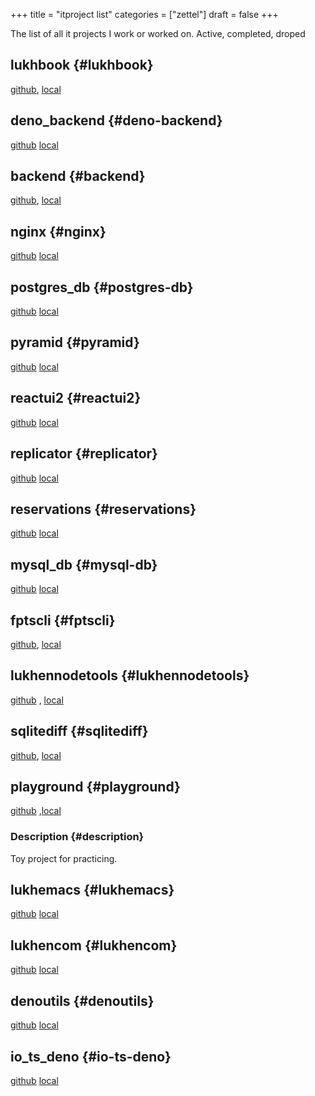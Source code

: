 +++
title = "itproject list"
categories = ["zettel"]
draft = false
+++

The list of all it projects I work or worked on.
Active, completed, droped


## lukhbook {#lukhbook}

[github](https://github.com/lukhen/lukhbook/tree/master/services), [local](~/Desktop/lukhbook)


## deno_backend {#deno-backend}

[github](https://github.com/lukhen/deno_backend)  [local](~/Desktop/lukhbook/services/deno_backend)


## backend {#backend}

[github](https://github.com/lukhen/backend),  [local](~/Desktop/lukhbook/services/backend)


## nginx {#nginx}

[github](https://github.com/lukhen/nginx)  [local](~/Desktop/lukhbook/services/nginx)


## postgres_db {#postgres-db}

[github](https://github.com/lukhen/postgresdb)  [local](~/Desktop/lukhbook/services/postgres_db)


## pyramid {#pyramid}

[github](https://github.com/lukhen/pyramid)  [local](~/Desktop/lukhbook/services/pyramid)


## reactui2 {#reactui2}

[github](https://github.com/lukhen/reacui2)  [local](~/Desktop/lukhbook/services/reactui2)


## replicator {#replicator}

[github](https://github.com/lukhen/replicator)  [local](~/Desktop/lukhbook/services/replicator)


## reservations {#reservations}

[github](https://github.com/lukhen/reservations)  [local](~/Desktop/lukhbook/services/reservations)


## mysql_db {#mysql-db}

[github](https://github.com/lukhen/mysqldb)  [local](~/Desktop/lukhbook/services/reservations_db)


## fptscli {#fptscli}

[github](https://github.com/lukhen/fptscli), [local](~/Desktop/fptscli)


## lukhennodetools {#lukhennodetools}

[github](https://github.com/lukhen/lukhennodetools) , [local](~/Desktop/lukhennodetools)


## sqlitediff {#sqlitediff}

[github](https://github.com/lukhen/sqlitediff),  [local](~/Desktop/sqlitediff)


## playground {#playground}

[github](https://github.com/lukhen/playground) ,[local](~/Desktop/playground)


### Description {#description}

Toy project for practicing.


## lukhemacs {#lukhemacs}

[github](https://github.com/lukhen/lukhemacs)  [local](~/.emacs.d)


## lukhencom {#lukhencom}

[github](https://github.com/lukhen/lukhen.github.io)  [local](~/Desktop/blog)


## denoutils {#denoutils}

[github](https://github.com/lukhen/denoutils)  [local](~/Desktop/denoutils)


## io_ts_deno {#io-ts-deno}

[github](https://github.com/lukhen/io-ts) [local](~/Desktop/io-ts)
